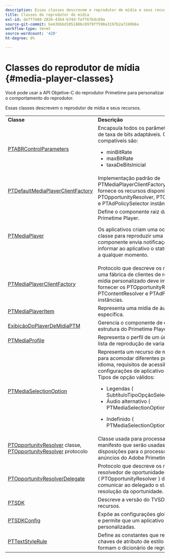 ```yaml
---
description: Essas classes descrevem o reprodutor de mídia e seus recursos.
title: Classes do reprodutor de mídia
exl-id: de7f7488-2026-43b4-b74d-feff67bdc69a
source-git-commit: be43bbbd1051886c8979ff590a3197b2a7249b6a
workflow-type: tm+mt
source-wordcount: '420'
ht-degree: 0%

---
```


# Classes do reprodutor de mídia {#media-player-classes}

Você pode usar a API Objetive-C do reprodutor Primetime para personalizar o comportamento do reprodutor.

Essas classes descrevem o reprodutor de mídia e seus recursos.

<table frame="all" colsep="1" rowsep="1" id="table_bm2_wl2_2m"> 
 <tbody> 
  <tr rowsep="1"> 
   <td colname="1"><b>Classe</b> </td> 
   <td colname="2"><b>Descrição</b> </td> 
  </tr> 
  <tr rowsep="1"> 
   <td colname="1"><span class="codeph"><a href="https://help.adobe.com/en_US/primetime/api/psdk/appledoc/Classes/PTABRControlParameters.html" format="html" scope="external"> PTABRControlParameters</a></span> </td> 
   <td colname="2">Encapsula todos os parâmetros de controle de taxa de bits adaptáveis. Os parâmetros compatíveis são: 
    <ul id="ul_pnh_hm2_2m"> 
     <li id="li_46572FE1EB514AFF8C9F731E44DAF30B"><span class="codeph"> minBitRate</span> </li> 
     <li id="li_A10C75C9A5234241A5B84A4139F4D143"><span class="codeph"> maxBitRate</span> </li> 
     <li id="li_4E77E367A2E848D2B3E1A9C52209A7B2"><span class="codeph"> taxaDeBitsInicial</span> </li> 
    </ul> </td> 
  </tr> 
  <tr rowsep="1"> 
   <td colname="1"><span class="codeph"><a href="https://help.adobe.com/en_US/primetime/api/psdk/appledoc/Classes/PTDefaultMediaPlayerClientFactory.html" format="html" scope="external"> PTDefaultMediaPlayerClientFactory</a></span> </td> 
   <td colname="2"> Implementação padrão de <span class="codeph"> PTMediaPlayerClientFactory</span> no TVSDK. Ele fornece os recursos disponíveis <span class="codeph"> PTOpportunityResolver</span>, <span class="codeph"> PTContentResolver</span>, e <span class="codeph"> PTAdPolicySelector</span> instâncias. </td> 
  </tr> 
  <tr rowsep="1"> 
   <td colname="1"><span class="codeph"><a href="https://help.adobe.com/en_US/primetime/api/psdk/appledoc/Classes/PTMediaPlayer.html" format="html" scope="external"> PTMediaPlayer</a></span> </td> 
   <td colname="2">Define o componente raiz da estrutura do Primetime Player. <p>Os aplicativos criam uma ocorrência dessa classe para reproduzir uma mídia. Esse componente envia notificações para informar ao aplicativo o status do reprodutor a qualquer momento. </p> </td> 
  </tr> 
  <tr rowsep="1"> 
   <td colname="1"><span class="codeph"><a href="https://help.adobe.com/en_US/primetime/api/psdk/appledoc/Protocols/PTMediaPlayerClientFactory.html" format="html" scope="external"> PTMediaPlayerClientFactory</a></span> </td> 
   <td colname="2"> Protocolo que descreve os métodos que uma fábrica de clientes de reprodutor de mídia personalizado deve implementar para fornecer os <span class="codeph"> PTOpportunityResolver</span> , <span class="codeph"> PTContentResolver</span> e <span class="codeph"> PTAdPolicySelector</span> instâncias. </td> 
  </tr> 
  <tr rowsep="1"> 
   <td colname="1"><span class="codeph"><a href="https://help.adobe.com/en_US/primetime/api/psdk/appledoc/Classes/PTMediaPlayerItem.html" format="html" scope="external"> PTMediaPlayerItem</a></span> </td> 
   <td colname="2"> Representa uma mídia de áudio e vídeo específica. </td> 
  </tr> 
  <tr rowsep="1"> 
   <td colname="1"><span class="codeph"><a href="https://help.adobe.com/en_US/primetime/api/psdk/appledoc/Classes/PTMediaPlayerView.html" format="html" scope="external"> ExibiçãoDoPlayerDeMídiaPTM</a></span> </td> 
   <td colname="2"> Gerencia o componente de exibição da estrutura do Primetime Player. </td> 
  </tr> 
  <tr rowsep="1"> 
   <td colname="1"><span class="codeph"><a href="https://help.adobe.com/en_US/primetime/api/psdk/appledoc/Classes/PTMediaProfile.html" format="html" scope="external"> PTMediaProfile</a></span> </td> 
   <td colname="2"> Representa o perfil de um único fluxo na lista de reprodução de variantes. </td> 
  </tr> 
  <tr rowsep="1"> 
   <td colname="1"><span class="codeph"><a href="https://help.adobe.com/en_US/primetime/api/psdk/appledoc/Classes/PTMediaSelectionOption.html" format="html" scope="external"> PTMediaSelectionOption</a></span> </td> 
   <td colname="2">Representa um recurso de mídia audiovisual para acomodar diferentes preferências de idioma, requisitos de acessibilidade ou configurações de aplicativo personalizadas. Tipos de opção válidos: 
    <ul id="ul_p2q_gn2_2m"> 
     <li id="li_46BE5AE49732481FB6D336FFF896E5AD">Legendas (<span class="codeph"> SubtítuloTipoOpçãoSeleçãoMídiaPTM</span>) </li> 
     <li id="li_6CEADCA12D4A48B7AE4A539985F32119">Áudio alternativo (<span class="codeph"> PTMediaSelectionOptionTypeAudio</span>) </li> 
     <li id="li_248D3D997F8A4B6E9B48869F84060D1F"> <p>Indefinido (<span class="codeph"> PTMediaSelectionOptionTypeUndefined</span>) </p> </li> 
    </ul> </td> 
  </tr> 
  <tr rowsep="1"> 
   <td colname="1"><span class="codeph"><a href="https://help.adobe.com/en_US/primetime/api/psdk/appledoc/Classes/PTOpportunityResolver.html" format="html" scope="external"> PTOpportunityResolver</a> </span> classe, <span class="codeph"><a href="https://help.adobe.com/en_US/primetime/api/psdk/appledoc/Protocols/PTOpportunityResolver.html" format="html" scope="external"> PTOpportunityResolver</a> protocolo</span> </td> 
   <td colname="2"> Classe usada para processar indicações no manifesto que serão usadas como disposições para o processo de decisão de anúncios do Adobe Primetime. </td> 
  </tr> 
  <tr rowsep="1"> 
   <td colname="1"><span class="codeph"><a href="https://help.adobe.com/en_US/primetime/api/psdk/appledoc/Protocols/PTOpportunityResolverDelegate.html" format="html" scope="external"> PTOpportunityResolverDelegate</a></span> </td> 
   <td colname="2"> Protocolo que descreve os métodos do resolvedor de oportunidades personalizado ( <span class="codeph"> PTOpportunityResolver</span> ) deve usar para comunicar ao delegado o status da resolução da oportunidade. </td> 
  </tr> 
  <tr rowsep="1"> 
   <td colname="1"><span class="codeph"><a href="https://help.adobe.com/en_US/primetime/api/psdk/appledoc/Classes/PTSDK.html" format="html" scope="external"> PTSDK</a></span> </td> 
   <td colname="2"> Descreve a versão do TVSDK e seus recursos. </td> 
  </tr> 
  <tr rowsep="1"> 
   <td colname="1"><span class="codeph"><a href="https://help.adobe.com/en_US/primetime/api/psdk/appledoc/Classes/PTSDKConfig.html" format="html" scope="external"> PTSDKConfig</a></span> </td> 
   <td colname="2"> Expõe as configurações globais do TVSDK e permite que um aplicativo assine tags HLS personalizadas. </td> 
  </tr> 
  <tr rowsep="1"> 
   <td colname="1"><span class="codeph"><a href="https://help.adobe.com/en_US/primetime/api/psdk/appledoc/Classes/PTTextStyleRule.html" format="html" scope="external"> PTTextStyleRule</a></span> </td> 
   <td colname="2"> Define as constantes que representam as chaves de atributo de estilo de texto que formam o dicionário de regras. </td> 
  </tr> 
 </tbody> 
</table>
